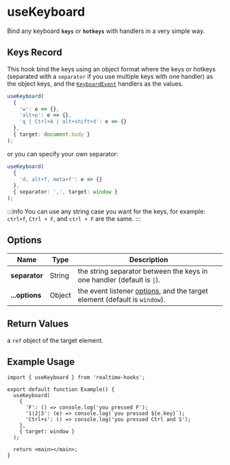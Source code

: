 # useKeyboard

Bind any keyboard **`keys`** or **`hotkeys`** with handlers in a very simple way.

## Keys Record

This hook bind the keys using an object format where the keys or hotkeys (separated with a `separator` if you use multiple keys with one handler) as the object keys, and the [`KeyboardEvent`](https://developer.mozilla.org/en-US/docs/Web/API/KeyboardEvent) handlers as the values.

```ts
useKeyboard(
  {
    'w': e => {},
    'alt+p': e => {},
    'q | Ctrl+A | alt+shift+d': e => {}
  },
  { target: document.body }
);
```

or you can specify your own separator:

```ts
useKeyboard(
  {
    'd, alt+f, meta+f': e => {}
  },
  { separator: ',', target: window }
);
```

:::info
You can use any string case you want for the keys, for example:
`ctrl+f`, `Ctrl + F`, and `ctrl + F` are the same.
:::

## Options

| Name           | Type   | Description                                                                                                   |
| -------------- | ------ | ------------------------------------------------------------------------------------------------------------- |
| **separator**  | String | the string separator between the keys in one handler (default is `\|`).                                       |
| **...options** | Object | the event listener [options](./useEventListener.md#parameters), and the target element (default is `window`). |

## Return Values

a `ref` object of the target element.

## Example Usage

```tsx
import { useKeyboard } from 'realtime-hooks';

export default function Example() {
  useKeyboard(
    {
      'F': () => console.log('you pressed F');
      '1|2|3': (e) => console.log(`you pressed ${e.key}`);
      'Ctrl+s': () => console.log('you pressed Ctrl and S');
    },
    { target: window }
  );

  return <main></main>;
}
```
